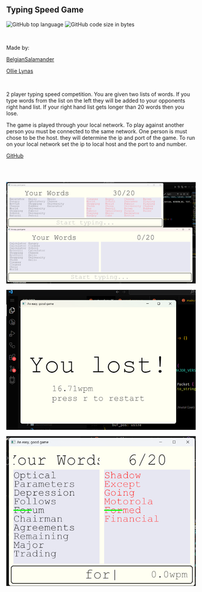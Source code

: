 
## Typing Speed Game

![GitHub top language](https://img.shields.io/github/languages/top/BelgianSalamander/word-game)
![GitHub code size in bytes](https://img.shields.io/github/languages/code-size/BelgianSalamander/word-game)

<br>

Made by:

[BelgianSalamander](https://github.com/BelgianSalamander)

[Ollie Lynas](https://github.com/ollielynas)

<br>

2 player typing speed competition. You are given two lists of words. If you type words from the list on the left they will be added to your opponents right hand list. If your right hand list gets longer than 20 words then you lose. 

The game is played through your local network. To play against another person you must be connected to the same network. One person is must chose to be the host. they will determine the ip and port of the game. To run on your local network set the ip to local host and the port to and number. 

[GitHub](https://github.com/BelgianSalamander/word-game)

<br>

<br>

![screenshot1](md_files/portfolio/team%20projects/Screenshot%202023-10-13%20182708.png)

![screenshot2](md_files/portfolio/team%20projects/Screenshot%202023-10-14%20124337.png)

![screenshot3](md_files/portfolio/team%20projects/Screenshot%202023-10-14%20185546.png)
<!-- LAST EDITED 1700433912 LAST EDITED-->